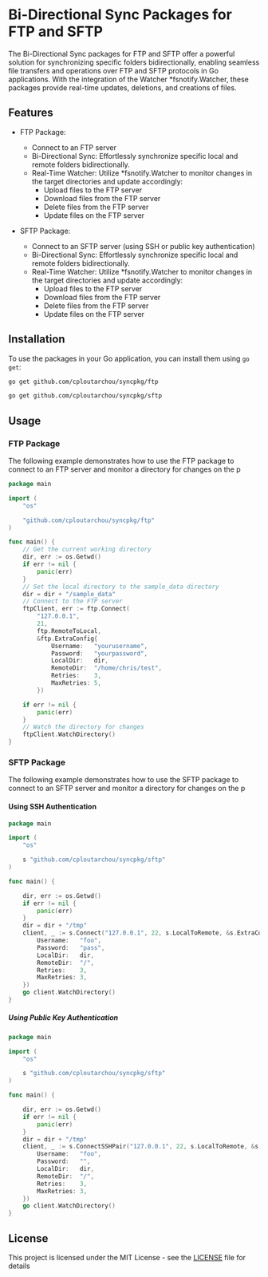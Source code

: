 # Bi-Directional Sync Packages for FTP and SFTP

The Bi-Directional Sync packages for FTP and SFTP offer a powerful solution for synchronizing specific folders bidirectionally, enabling seamless file transfers and operations over FTP and SFTP protocols in Go applications. With the integration of the Watcher *fsnotify.Watcher, these packages provide real-time updates, deletions, and creations of files.
## Features

- FTP Package:
  - Connect to an FTP server
  - Bi-Directional Sync: Effortlessly synchronize specific local and remote folders bidirectionally.
  - Real-Time Watcher: Utilize *fsnotify.Watcher to monitor changes in the target directories and update accordingly:
    - Upload files to the FTP server
	- Download files from the FTP server
	- Delete files from the FTP server
	- Update files on the FTP server


- SFTP Package:
  - Connect to an SFTP server (using SSH or public key authentication)
  - Bi-Directional Sync: Effortlessly synchronize specific local and remote folders bidirectionally.
  - Real-Time Watcher: Utilize *fsnotify.Watcher to monitor changes in the target directories and update accordingly:
	  - Upload files to the FTP server
	  - Download files from the FTP server
	  - Delete files from the FTP server
	  - Update files on the FTP server

## Installation

To use the packages in your Go application, you can install them using `go get`:

```bash
go get github.com/cploutarchou/syncpkg/ftp
```

```bash
go get github.com/cploutarchou/syncpkg/sftp
```

## Usage

### FTP Package

The following example demonstrates how to use the FTP package to connect to an FTP server and monitor a directory for changes on the p

```go
package main

import (
	"os"

	"github.com/cploutarchou/syncpkg/ftp"
)

func main() {
	// Get the current working directory
	dir, err := os.Getwd()
	if err != nil {
		panic(err)
	}
	// Set the local directory to the sample_data directory
	dir = dir + "/sample_data"
	// Connect to the FTP server
	ftpClient, err := ftp.Connect(
		"127.0.0.1",
		21,
		ftp.RemoteToLocal,
		&ftp.ExtraConfig{
			Username:   "yourusername",
			Password:   "yourpassword",
			LocalDir:   dir,
			RemoteDir:  "/home/chris/test",
			Retries:    3,
			MaxRetries: 5,
		})

	if err != nil {
		panic(err)
	}
	// Watch the directory for changes
	ftpClient.WatchDirectory()
}
```

### SFTP Package

The following example demonstrates how to use the SFTP package to connect to an SFTP server and monitor a directory for changes on the p
     
#### Using SSH Authentication
```go
package main

import (
	"os"

	s "github.com/cploutarchou/syncpkg/sftp"
)

func main() {

	dir, err := os.Getwd()
	if err != nil {
		panic(err)
	}
	dir = dir + "/tmp"
	client, _ := s.Connect("127.0.0.1", 22, s.LocalToRemote, &s.ExtraConfig{
		Username:   "foo",
		Password:   "pass",
		LocalDir:   dir,
		RemoteDir:  "/",
		Retries:    3,
		MaxRetries: 3,
	})
	go client.WatchDirectory()
}
```
##### Using Public Key Authentication
```go
package main

import (
	"os"

	s "github.com/cploutarchou/syncpkg/sftp"
)

func main() {

	dir, err := os.Getwd()
	if err != nil {
		panic(err)
	}
	dir = dir + "/tmp"
	client, _ := s.ConnectSSHPair("127.0.0.1", 22, s.LocalToRemote, &s.ExtraConfig{
		Username:   "foo",
		Password:   "",
		LocalDir:   dir,
		RemoteDir:  "/",
		Retries:    3,
		MaxRetries: 3,
	})
	go client.WatchDirectory()
}

```

## License

This project is licensed under the MIT License - see the [LICENSE](https://raw.githubusercontent.com/cploutarchou/syncpkg/main/LICENCE) file for details
